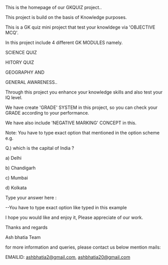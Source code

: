 This is the homepage of our GKQUIZ project..

This project is build on the basis of Knowledge purposes. 

This is a GK quiz mini project that test your knowldege via 'OBJECTIVE MCQ'.

In this project include 4 different GK MODULES namely.

SCIENCE QUIZ

HITORY QUIZ

GEOGRAPHY AND

GENERAL AWARENESS..

Through this project you enhance your knowledge skills and also test your IQ level.

We have create 'GRADE' SYSTEM in this project, so you can check your GRADE according to your performance.

We have also include 'NEGATIVE MARKING' CONCEPT in this.

Note: You have to type exact option that mentioned in the option scheme e.g.

Q.) which is the capital of India ?

a) Delhi

b) Chandigarh

c) Mumbai

d) Kolkata

Type your answer here : <Delhi>  

--You have to type exact option like typed in this example  

I hope you would like and enjoy it, Please appreciate of our work.

Thanks and regards

Ash bhatia Team

for more information and queries, please contact us below mention mails:

EMAILID: ashbhatia2@gmail.com, ashbhatia20@gmail.com
